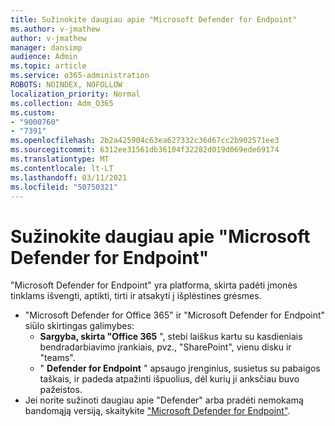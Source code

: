 ```yaml
---
title: Sužinokite daugiau apie "Microsoft Defender for Endpoint"
ms.author: v-jmathew
author: v-jmathew
manager: dansimp
audience: Admin
ms.topic: article
ms.service: o365-administration
ROBOTS: NOINDEX, NOFOLLOW
localization_priority: Normal
ms.collection: Adm_O365
ms.custom:
- "9000760"
- "7391"
ms.openlocfilehash: 2b2a425904c63ea627332c36d67cc2b902571ee3
ms.sourcegitcommit: 6312ee31561db36104f32282d019d069ede69174
ms.translationtype: MT
ms.contentlocale: lt-LT
ms.lasthandoff: 03/11/2021
ms.locfileid: "50750321"
---
```

# <a name="learn-more-about-microsoft-defender-for-endpoint"></a>Sužinokite daugiau apie "Microsoft Defender for Endpoint"

"Microsoft Defender for Endpoint" yra platforma, skirta padėti įmonės tinklams išvengti, aptikti, tirti ir atsakyti į išplėstines grėsmes.

- "Microsoft Defender for Office 365" ir "Microsoft Defender for Endpoint" siūlo skirtingas galimybes:
  - **Sargyba, skirta "Office 365** ", stebi laiškus kartu su kasdieniais bendradarbiavimo įrankiais, pvz., "SharePoint", vienu disku ir "teams".
  - " **Defender for Endpoint** " apsaugo įrenginius, susietus su pabaigos taškais, ir padeda atpažinti išpuolius, dėl kurių ji anksčiau buvo pažeistos.
- Jei norite sužinoti daugiau apie "Defender" arba pradėti nemokamą bandomąją versiją, skaitykite ["Microsoft Defender for Endpoint"](https://go.microsoft.com/fwlink/?linkid=2094113).

